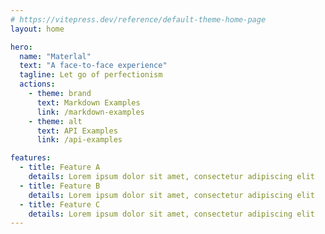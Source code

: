 ```yaml
---
# https://vitepress.dev/reference/default-theme-home-page
layout: home

hero:
  name: "Materlal"
  text: "A face-to-face experience"
  tagline: Let go of perfectionism
  actions:
    - theme: brand
      text: Markdown Examples
      link: /markdown-examples
    - theme: alt
      text: API Examples
      link: /api-examples

features:
  - title: Feature A
    details: Lorem ipsum dolor sit amet, consectetur adipiscing elit
  - title: Feature B
    details: Lorem ipsum dolor sit amet, consectetur adipiscing elit
  - title: Feature C
    details: Lorem ipsum dolor sit amet, consectetur adipiscing elit
---
```


